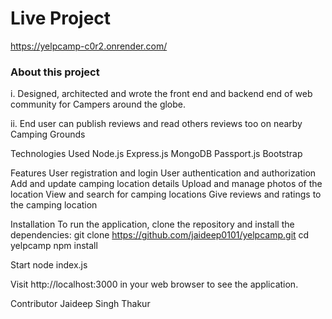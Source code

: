 # Live Project
https://yelpcamp-c0r2.onrender.com/

<h3>About this project</h3>
<p>i. Designed, architected and wrote the front end and backend end of web community for Campers
around the globe.</p>
<p>ii. End user can publish reviews and read others reviews too on nearby Camping Grounds</p>

Technologies Used
Node.js
Express.js
MongoDB
Passport.js
Bootstrap

Features
User registration and login
User authentication and authorization
Add and update camping location details
Upload and manage photos of the location
View and search for camping locations
Give reviews and ratings to the camping location

Installation
To run the application, clone the repository and install the dependencies:
git clone https://github.com/jaideep0101/yelpcamp.git
cd yelpcamp
npm install

Start
node index.js

Visit http://localhost:3000 in your web browser to see the application.

Contributor
Jaideep Singh Thakur

